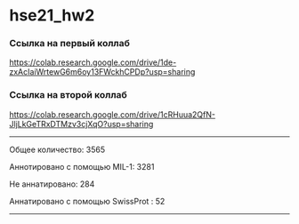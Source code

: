 # hse21_hw2

### Ссылка на первый коллаб
https://colab.research.google.com/drive/1de-zxAcIaiWrtewG6m6oy13FWckhCPDp?usp=sharing

### Ссылка на второй коллаб
https://colab.research.google.com/drive/1cRHuua2QfN-JljLkGeTRxDTMzv3cjXqO?usp=sharing

***
Общее количество: 3565

Аннотировано с помощью MIL-1: 3281

Не аннатировано: 284

Аннатировано с помощью SwissProt : 52

***
